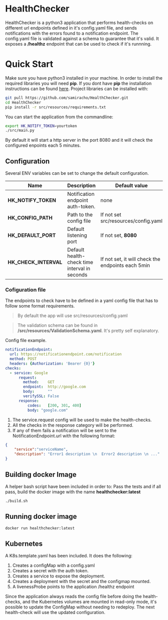 # HealthChecker

HealthChecker is a python3 application that performs health-checks on different url endpoints defined in it's config.yaml file, and sends notifications with the errors found to a notification endpoint. The config.yaml file is validated against a schema to guarantee that it's valid. It exposes a **/healthz** endpoint that can be used to check if it's runnning.


# Quick Start

Make sure you have python3 installed in your machine. In order to install the required libraries you will need **pip**. If you dont have **pip** the installation instructions can be found [here](https://pip.pypa.io/en/stable/installing/).
Project libraries can be installed with:
```bash
git pull https://github.com/samiracho/HealthChecker.git
cd HealthChecker
pip install -r src/resources/requirements.txt
```
You can start the application from the commandline:
```bash
export HK_NOTIFY_TOKEN=yourtoken
./src/main.py
```
By default it will start a http server in the port 8080 and it will check the configured enpoints each 5 minutes.

## Configuration
Several ENV variables can be set to change the default configuration.

| Name                 | Description                                   | Default value                                      |
| -------------------- | --------------------------------------------- | -------------------------------------------------- |
| **HK_NOTIFY_TOKEN**  | Notification endpoint auth-token.             | none                                               |
| **HK_CONFIG_PATH**   | Path to the config file                       | If not set src/resources/config.yaml               |
| **HK_DEFAULT_PORT**  | Default listening port                        | If not set,  **8080**                              |
| **HK_CHECK_INTERVAL**| Default health-check time interval in seconds | If not set, it will check the endpoints each 5min  |


### Cofiguration file
The endpoints to check have to be defined in a yaml config file that has to follow some format requirements.

> By default the app will use src/resources/config.yaml

> The validation schema can be found in **/src/resources/ValidationSchema.yaml**. It's pretty self explanatory.

Config file example.
```yaml
notificationEndpoint:  
  url: https://notificationendpoint.com/notification  
  method: POST  
  headers: {Authorization: 'Bearer {0}'}  
checks:  
  - service: Google  
      request:  
        method:    GET  
        endpoint:  http://google.com  
        body:      ""  
        verifySSL: False  
      response:  
          codes:   [200, 301, 400]  
          body: "google.com"
```

1. The service.request config will be used to make the health-checks.
2. All the checks in the response category will be performed. 
3. If any of them fails a notification will be sent to the NotificationEndpoint.url with the following format:

```json
{
	"service":"serviceName",
	"description": "Error1 description \n  Error2 description \n ..."
}
```

## Building docker Image
A helper bash script have been included in order to:
Pass the tests and if all pass, build the docker image with the name **healthchecker:latest**

```bash
./build.sh
```

## Running docker image
```bash
docker run healthchecker:latest
```

 ## Kubernetes
 A K8s.template.yaml has been included. It does the following:
 1. Creates a configMap with a config.yaml
 2. Creates a secret with the auth token.
 3. Creates a service to expose the deployment.
 4. Creates a deployment with the secret and the configmap mounted.
 5. A livenessProbe points to the application /healthz endpoint
 
 Since the application always reads the config file before doing the health-checks, and the Kubernetes volumes are mounted in read-only mode, it's possible to update the ConfigMap without needing to redeploy.
 The next health-check will use the updated configuration.
